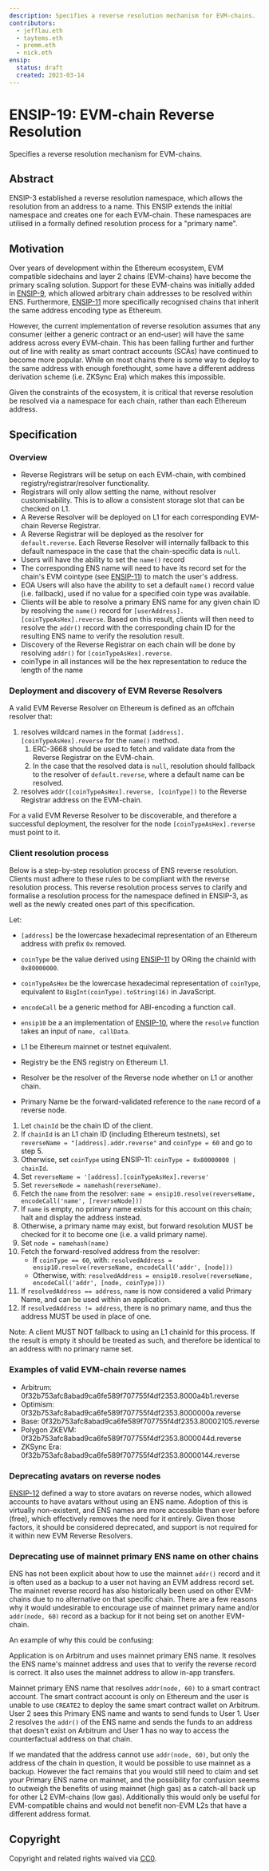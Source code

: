 ```yaml
---
description: Specifies a reverse resolution mechanism for EVM-chains.
contributors:
  - jefflau.eth
  - taytems.eth
  - premm.eth
  - nick.eth
ensip:
  status: draft
  created: 2023-03-14
---
```


# ENSIP-19: EVM-chain Reverse Resolution

Specifies a reverse resolution mechanism for EVM-chains.

## Abstract

ENSIP-3 established a reverse resolution namespace, which allows the resolution from an address to a name. This ENSIP extends the initial namespace and creates one for each EVM-chain. These namespaces are utilised in a formally defined resolution process for a "primary name".

## Motivation

Over years of development within the Ethereum ecosystem, EVM compatible sidechains and layer 2 chains (EVM-chains) have become the primary scaling solution. Support for these EVM-chains was initially added in [ENSIP-9](https://docs.ens.domains/ensip/9), which allowed arbitrary chain addresses to be resolved within ENS. Furthermore, [ENSIP-11](https://docs.ens.domains/ensip/11) more specifically recognised chains that inherit the same address encoding type as Ethereum.

However, the current implementation of reverse resolution assumes that any consumer (either a generic contract or an end-user) will have the same address across every EVM-chain. This has been falling further and further out of line with reality as smart contract accounts (SCAs) have continued to become more popular. While on most chains there is some way to deploy to the same address with enough forethought, some have a different address derivation scheme (i.e. ZKSync Era) which makes this impossible.

Given the constraints of the ecosystem, it is critical that reverse resolution be resolved via a namespace for each chain, rather than each Ethereum address.

## Specification

### Overview

- Reverse Registrars will be setup on each EVM-chain, with combined registry/registrar/resolver functionality.
- Registrars will only allow setting the name, without resolver customisability.
  This is to allow a consistent storage slot that can be checked on L1.
- A Reverse Resolver will be deployed on L1 for each corresponding EVM-chain Reverse Registrar.
- A Reverse Registrar will be deployed as the resolver for `default.reverse`. Each Reverse Resolver will internally fallback to this default namespace in the case that the chain-specific data is `null`.
- Users will have the ability to set the `name()` record
- The corresponding ENS name will need to have its record set for the chain's EVM cointype (see [ENSIP-11](https://docs.ens.domains/ensip/11)) to match the user's address.
- EOA Users will also have the ability to set a default `name()` record value (i.e. fallback), used if no value for a specified coin type was available.
- Clients will be able to resolve a primary ENS name for any given chain ID by resolving the `name()` record for `[userAddress].[coinTypeAsHex].reverse`. Based on this result, clients will then need to resolve the `addr()` record with the corresponding chain ID for the resulting ENS name to verify the resolution result.
- Discovery of the Reverse Registrar on each chain will be done by resolving `addr()` for `[coinTypeAsHex].reverse`.
- coinType in all instances will be the hex representation to reduce the length of the name

### Deployment and discovery of EVM Reverse Resolvers

A valid EVM Reverse Resolver on Ethereum is defined as an offchain resolver that:

1. resolves wildcard names in the format `[address].[coinTypeAsHex].reverse` for the `name()` method.
   1. ERC-3668 should be used to fetch and validate data from the Reverse Registrar on the EVM-chain.
   2. In the case that the resolved data is `null`, resolution should fallback to the resolver of `default.reverse`, where a default name can be resolved.
2. resolves `addr([coinTypeAsHex].reverse, [coinType])` to the Reverse Registrar address on the EVM-chain.

For a valid EVM Reverse Resolver to be discoverable, and therefore a successful deployment, the resolver for the node `[coinTypeAsHex].reverse` must point to it.

### Client resolution process

Below is a step-by-step resolution process of ENS reverse resolution. Clients must adhere to these rules to be compliant with the reverse resolution process. This reverse resolution process serves to clarify and formalise a resolution process for the namespace defined in ENSIP-3, as well as the newly created ones part of this specification.

Let:

- `[address]` be the lowercase hexadecimal representation of an Ethereum address with prefix `0x` removed.

- `coinType` be the value derived using [ENSIP-11](https://docs.ens.domains/ensip/11) by ORing the chainId with `0x80000000`.

- `coinTypeAsHex` be the lowercase hexadecimal representation of `coinType`, equivalent to `BigInt(coinType).toString(16)` in JavaScript.

- `encodeCall` be a generic method for ABI-encoding a function call.

- `ensip10` be a an implementation of [ENSIP-10](https://docs.ens.domains/ensip/10), where the `resolve` function takes an input of `name, callData`.

- L1 be Ethereum mainnet or testnet equivalent.

- Registry be the ENS registry on Ethereum L1.

- Resolver be the resolver of the Reverse node whether on L1 or another chain.

- Primary Name be the forward-validated reference to the `name` record of a reverse node.

1. Let `chainId` be the chain ID of the client.
2. If `chainId` is an L1 chain ID (including Ethereum testnets), set `reverseName = "[address].addr.reverse"` and `coinType = 60` and go to step 5.
3. Otherwise, set `coinType` using ENSIP-11: `coinType = 0x80000000 | chainId`.
4. Set `reverseName = '[address].[coinTypeAsHex].reverse'`
5. Set `reverseNode = namehash(reverseName)`.
6. Fetch the `name` from the resolver: `name = ensip10.resolve(reverseName, encodeCall('name', [reverseNode]))`
7. If `name` is empty, no primary name exists for this account on this chain; halt and display the address instead.
8. Otherwise, a primary name may exist, but forward resolution MUST be checked for it to become one (i.e. a valid primary name).
9. Set `node = namehash(name)`
10. Fetch the forward-resolved address from the resolver:
    - If `coinType == 60`, with: `resolvedAddress = ensip10.resolve(reverseName, encodeCall('addr', [node]))`
    - Otherwise, with: `resolvedAddress = ensip10.resolve(reverseName, encodeCall('addr', [node, coinType]))`
11. If `resolvedAddress == address`, `name` is now considered a valid Primary Name, and can be used within an application.
12. If `resolvedAddress != address`, there is no primary name, and thus the address MUST be used in place of one.

Note: A client MUST NOT fallback to using an L1 chainId for this process. If the result is empty it should be treated as such, and therefore be identical to an address with no primary name set.

### Examples of valid EVM-chain reverse names

- Arbitrum: 0f32b753afc8abad9ca6fe589f707755f4df2353.8000a4b1.reverse
- Optimism:
  0f32b753afc8abad9ca6fe589f707755f4df2353.8000000a.reverse
- Base: 0f32b753afc8abad9ca6fe589f707755f4df2353.80002105.reverse
- Polygon ZKEVM: 0f32b753afc8abad9ca6fe589f707755f4df2353.8000044d.reverse
- ZKSync Era: 0f32b753afc8abad9ca6fe589f707755f4df2353.80000144.reverse

### Deprecating avatars on reverse nodes

[ENSIP-12](https://docs.ens.domains/ensip/12) defined a way to store avatars on reverse nodes, which allowed accounts to have avatars without using an ENS name. Adoption of this is virtually non-existent, and ENS names are more accessible than ever before (free), which effectively removes the need for it entirely. Given those factors, it should be considered deprecated, and support is not required for it within new EVM Reverse Resolvers.

### Deprecating use of mainnet primary ENS name on other chains

ENS has not been explicit about how to use the mainnet `addr()` record and it is often used as a backup to a user not having an EVM address record set. The mainnet reverse record has also historically been used on other EVM-chains due to no alternative on that specific chain. There are a few reasons why it would undesirable to encourage use of mainnet primary name and/or `addr(node, 60)` record as a backup for it not being set on another EVM-chain.

An example of why this could be confusing:

Application is on Arbitrum and uses mainnet primary ENS name. It resolves the ENS name's mainnet address and uses that to verify the reverse record is correct. It also uses the mainnet address to allow in-app transfers.

Mainnet primary ENS name that resolves `addr(node, 60)` to a smart contract account. The smart contract account is only on Ethereum and the user is unable to use `CREATE2` to deploy the same smart contract wallet on Arbitrum. User 2 sees this Primary ENS name and wants to send funds to User 1. User 2 resolves the `addr()` of the ENS name and sends the funds to an address that doesn't exist on Arbitrum and User 1 has no way to access the counterfactual address on that chain.

If we mandated that the address cannot use `addr(node, 60)`, but only the address of the chain in question, it would be possible to use mainnet as a backup. However the fact remains that you would still need to claim and set your Primary ENS name on mainnet, and the possibility for confusion seems to outweigh the benefits of using mainnet (high gas) as a catch-all back up for other L2 EVM-chains (low gas). Additionally this would only be useful for EVM-compatible chains and would not benefit non-EVM L2s that have a different address format.

## Copyright

Copyright and related rights waived via [CC0](https://creativecommons.org/publicdomain/zero/1.0/).
